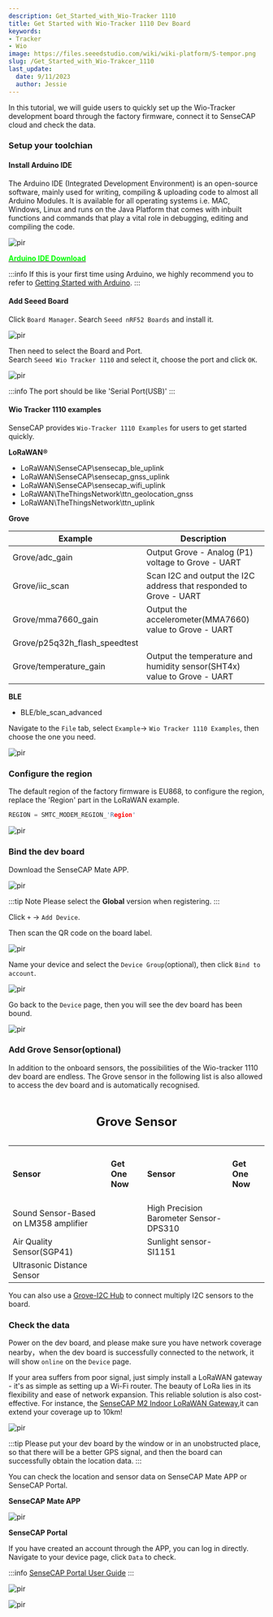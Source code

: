 ```yaml
---
description: Get_Started_with_Wio-Tracker 1110 
title: Get Started with Wio-Tracker 1110 Dev Board
keywords:
- Tracker
- Wio
image: https://files.seeedstudio.com/wiki/wiki-platform/S-tempor.png
slug: /Get_Started_with_Wio-Trakcer_1110
last_update:
  date: 9/11/2023
  author: Jessie
---
```


In this tutorial, we will guide users to quickly set up the Wio-Tracker development board through the factory firmware, connect it to SenseCAP cloud and check the data.

### Setup your toolchian

#### Install Arduino IDE

The Arduino IDE (Integrated Development Environment) is an open-source software, mainly used for writing, compiling & uploading code to almost all Arduino Modules.
It is available for all operating systems i.e. MAC, Windows, Linux and runs on the Java Platform that comes with inbuilt functions and commands that play a vital role in debugging, editing and compiling the code.

<p style={{textAlign: 'center'}}><img src="https://files.seeedstudio.com/wiki/SenseCAP/wio_tracker/arduino-wio.png" alt="pir" width={800} height="auto" /></p>

<div class="get_one_now_container" style={{textAlign: 'center'}}>
    <a class="get_one_now_item" href="https://www.arduino.cc/en/software">
            <strong><span><font color={'FFFFFF'} size={"4"}> Arduino IDE Download </font></span></strong>
    </a>
</div>

:::info
If this is your first time using Arduino, we highly recommend you to refer to [Getting Started with Arduino](https://wiki.seeedstudio.com/Getting_Started_with_Arduino/).
:::

#### Add Seeed Board


Click `Board Manager`.
Search `Seeed nRF52 Boards` and install it.

<p style={{textAlign: 'center'}}><img src="https://files.seeedstudio.com/wiki/SenseCAP/wio_tracker/install-boa.png" alt="pir" width={800} height="auto" /></p>


Then need to select the Board and Port.<br/>
Search `Seeed Wio Tracker 1110` and select it, choose the port and click `OK`.


<p style={{textAlign: 'center'}}><img src="https://files.seeedstudio.com/wiki/SenseCAP/wio_tracker/port.png" alt="pir" width={800} height="auto" /></p>

:::info
The port should be like 'Serial Port(USB)'
:::


#### Wio Tracker 1110 examples

SenseCAP provides `Wio-Tracker 1110 Examples` for users to get started quickly.

**LoRaWAN®** 

* LoRaWAN\SenseCAP\sensecap_ble_uplink
* LoRaWAN\SenseCAP\sensecap_gnss_uplink
* LoRaWAN\SenseCAP\sensecap_wifi_uplink
* LoRaWAN\TheThingsNetwork\ttn_geolocation_gnss
* LoRaWAN\TheThingsNetwork\ttn_uplink

**Grove**

|**Example**|**Description**|
| - | - |
|Grove/adc_gain|Output Grove - Analog (P1) voltage to Grove - UART|
|Grove/iic_scan|Scan I2C and output the I2C address that responded to Grove - UART|
|Grove/mma7660_gain|Output the accelerometer(MMA7660) value to Grove - UART|
|Grove/p25q32h_flash_speedtest||
|Grove/temperature_gain	|Output the temperature and humidity sensor(SHT4x) value to Grove - UART|

**BLE**

* BLE/ble_scan_advanced


Navigate to the `File` tab, select `Example`-> `Wio Tracker 1110 Examples`, then choose the one you need.

<p style={{textAlign: 'center'}}><img src="https://files.seeedstudio.com/wiki/SenseCAP/wio_tracker/example.png" alt="pir" width={800} height="auto" /></p>


### Configure the region

The default region of the factory firmware is EU868, to configure the region, replace the 'Region' part in the LoRaWAN example.

```cpp
REGION = SMTC_MODEM_REGION_'Region'
```

<p style={{textAlign: 'center'}}><img src="https://files.seeedstudio.com/wiki/SenseCAP/wio_tracker/set-region.png" alt="pir" width={800} height="auto" /></p>

### Bind the dev board

Download the SenseCAP Mate APP.

<p style={{textAlign: 'center'}}><img src="https://files.seeedstudio.com/wiki/SenseCAP/Tracker/app_downlaod.png" alt="pir" width={500} height="auto" /></p>

:::tip Note
Please select the **Global** version when registering.
:::


Click `+` -> `Add Device`.

Then scan the QR code on the board label.

<p style={{textAlign: 'center'}}><img src="https://files.seeedstudio.com/wiki/SenseCAP/wio_tracker/bind-board.png" alt="pir" width={500} height="auto" /></p>

Name your device and select the `Device Group`(optional), then click `Bind to account`.<br/>

<p style={{textAlign: 'center'}}><img src="https://files.seeedstudio.com/wiki/SenseCAP/wio_tracker/bind-dev.png" alt="pir" width={300} height="auto" /></p>

Go back to the `Device` page, then you will see the dev board has been bound.


<p style={{textAlign: 'center'}}><img src="https://files.seeedstudio.com/wiki/SenseCAP/wio_tracker/bind-done.png" alt="pir" width={300} height="auto" /></p>


### Add Grove Sensor(optional)


In addition to the onboard sensors, the possibilities of the Wio-tracker 1110 dev board are endless. The Grove sensor in the following list is also allowed to access the dev board and is automatically recognised.


<table align="center">
  <caption> <h2>Grove Sensor</h2> </caption>
  <tbody>
    <tr>
    <td><h4>Sensor</h4></td>
    <td><h4>Get One Now</h4></td>
    <td><h4>Sensor</h4></td>
    <td><h4>Get One Now</h4></td>
    </tr>
    <tr>
    <td>Sound Sensor-Based on LM358 amplifier</td>
    <td><div class="document">
<a href="https://www.seeedstudio.com/Grove-Sound-Sensor-Based-on-LM358-amplifier-Arduino-Compatible.html" target="_blank" rel="noopener"><img src="https://files.seeedstudio.com/wiki/Grove-Analog-Microphone/img/c_6.png" alt="" width={200} height="auto"/></a>
</div></td>
    <td>High Precision Barometer Sensor-DPS310</td>
    <td><div class="document">
<a href="https://www.seeedstudio.com/Grove-High-Precision-Barometer-Sensor-DPS310-p-4397.html" target="_blank" rel="noopener"><img src="https://media-cdn.seeedstudio.com/media/catalog/product/cache/bb49d3ec4ee05b6f018e93f896b8a25d/g/r/grove-high-precision-barometer-sensor-dps310-preview.jpg" alt="" width={200} height="auto"/></a>
</div></td>
</tr>
<tr>
    <td>Air Quality Sensor(SGP41)</td>
    <td><div class="document">
<a href="https://www.seeedstudio.com/Grove-Air-Quality-Sensor-SGP41-p-5687.html" target="_blank" rel="noopener"><img src="https://media-cdn.seeedstudio.com/media/catalog/product/cache/bb49d3ec4ee05b6f018e93f896b8a25d/1/-/1-voc-and-eco2-gas-sensor_sgp41_-v1.0-45font.jpg" alt="" width={200} height="auto"/></a>
</div></td>
    <td>Sunlight sensor-SI1151</td>
    <td><div class="document">
<a href="https://www.seeedstudio.com/Grove-Sunlight-Sensor.html" target="_blank" rel="noopener"><img src="https://media-cdn.seeedstudio.com/media/catalog/product/cache/bb49d3ec4ee05b6f018e93f896b8a25d/h/t/httpsstatics3.seeedstudio.comseeedfile2018-07bazaar885583_3.jpg" alt="" width={200} height="auto"/></a>
</div></td>
</tr>
<tr>
    <td>Ultrasonic Distance Sensor</td>
    <td><div class="document">
<a href="https://www.seeedstudio.com/Grove-Ultrasonic-Distance-Sensor.html" target="_blank" rel="noopener"><img src="https://media-cdn.seeedstudio.com/media/catalog/product/cache/bb49d3ec4ee05b6f018e93f896b8a25d/g/r/grove---ultrasonic-distance-sensor-preview_1.png" alt="" width={200} height="auto"/></a>
</div></td>
</tr>

  </tbody></table>

You can also use a [Grove-I2C Hub](https://www.seeedstudio.com/Grove-I2C-Hub.html) to connect multiply I2C sensors to the board.

### Check the data

Power on the dev board, and please make sure you have network coverage nearby，when the dev board is successfully connected to the network, it will show `online` on the `Device` page.

If your area suffers from poor signal, just simply install a LoRaWAN gateway - it's as simple as setting up a Wi-Fi router. The beauty of LoRa lies in its flexibility and ease of network expansion. This reliable solution is also cost-effective. For instance, the [SenseCAP M2 Indoor LoRaWAN Gateway](https://www.seeedstudio.com/SenseCAP-Multi-Platform-LoRaWAN-Indoor-Gateway-SX1302-EU868-p-5471.html),it can extend your coverage up to 10km!

<p style={{textAlign: 'center'}}><img src="https://wdcdn.qpic.cn/MTY4ODg1NTkyNTI4NTI1MQ_873855_RPfBjpKfW2xWddri_1693817031?w=680&h=446&type=image/png" alt="pir" width={600} height="auto" /></p>


:::tip
Please put your dev board by the window or in an unobstructed place, so that there will be a better GPS signal, and then the board can successfully obtain the location data.
:::

You can check the location and sensor data on SenseCAP Mate APP or SenseCAP Portal.

**SenseCAP Mate APP**

<p style={{textAlign: 'center'}}><img src="https://files.seeedstudio.com/wiki/SenseCAP/wio_tracker/app-data.png" alt="pir" width={500} height="auto" /></p>

**SenseCAP Portal**

If you have created an account through the APP, you can log in directly.
Navigate to your device page, click `Data` to check.

:::info
[SenseCAP Portal User Guide](https://sensecap-docs.seeed.cc/quickstart.html)
:::

<p style={{textAlign: 'center'}}><img src="https://files.seeedstudio.com/wiki/SenseCAP/wio_tracker/por.png" alt="pir" width={800} height="auto" /></p>

<p style={{textAlign: 'center'}}><img src="https://files.seeedstudio.com/wiki/SenseCAP/wio_tracker/portal-da.png" alt="pir" width={800} height="auto" /></p>
